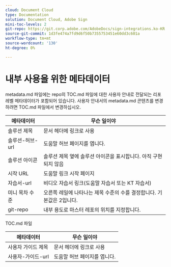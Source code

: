 ```yaml
---
cloud: Document Cloud
type: Documentation
solution: Document Cloud, Adobe Sign
mini-toc-levels: 2
git-repo: https://git.corp.adobe.com/AdobeDocs/sign-integrations.ko-KR
source-git-commit: 1d3fe474a7fd9d6f50b7355753451e60dd3c601a
workflow-type: tm+mt
source-wordcount: '130'
ht-degree: 0%

---
```



# 내부 사용을 위한 메타데이터

metadata.md 파일에는 repo의 TOC.md 파일에 대한 사용자 안내로 전달되는 리포 레벨 메타데이터가 포함되어 있습니다. 사용자 안내서의 metadata.md 콘텐츠를 변경하려면 TOC.md 파일에서 변경하십시오.

| 메타데이터 | 무슨 일이야 |
|--- |--- |
| 솔루션 제목 | 문서 헤더에 링크로 사용 |
| 솔루션-허브-url | 도움말 허브 페이지를 엽니다. |
| 솔루션 아이콘 | 솔루션 제목 옆에 솔루션 아이콘을 표시합니다. 아직 구현되지 않음 |
| 시작 URL | 도움말 링크 시작 페이지 |
| 자습서-url | 비디오 자습서 링크(도움말 자습서 또는 KT 자습서) |
| 미니 목차 수준 | 오른쪽 레일에 나타나는 제목 수준의 수를 결정합니다. 기본값은 2입니다. |
| git-repo | 내부 용도로 마스터 레포의 위치를 지정합니다. |

TOC.md 파일

| 메타데이터 | 무슨 일이야 |
|--- |--- |
| 사용자 가이드 제목 | 문서 헤더에 링크로 사용 |
| 사용자-가이드-url | 도움말 허브 페이지를 엽니다. |

